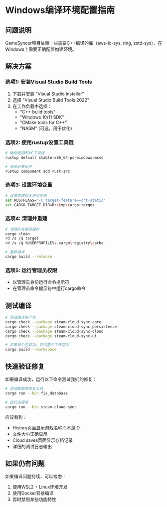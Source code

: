 # Windows编译环境配置指南

## 问题说明
GameSyncer项目依赖一些需要C++编译的库（aws-lc-sys, ring, zstd-sys），在Windows上需要正确配置构建环境。

## 解决方案

### 选项1: 安装Visual Studio Build Tools
1. 下载并安装 "Visual Studio Installer"
2. 选择 "Visual Studio Build Tools 2022"
3. 在工作负载中选择：
   - "C++ build tools" 
   - "Windows 10/11 SDK"
   - "CMake tools for C++"
   - "NASM" (可选，用于优化)

### 选项2: 使用rustup设置工具链
```bash
# 确保使用MSVC工具链
rustup default stable-x86_64-pc-windows-msvc

# 安装必要组件
rustup component add rust-src
```

### 选项3: 设置环境变量
```bash
# 设置构建相关环境变量
set RUSTFLAGS="-C target-feature=+crt-static"
set CARGO_TARGET_DIR=D:\tmp\cargo-target
```

### 选项4: 清理并重建
```bash
# 清理所有编译缓存
cargo clean
rd /s /q target
rd /s /q %USERPROFILE%\.cargo\registry\cache

# 重新编译
cargo build --release
```

### 选项5: 运行管理员权限
- 以管理员身份运行命令提示符
- 在管理员命令提示符中运行cargo命令

## 测试编译
```bash
# 测试编译各个包
cargo check --package steam-cloud-sync-core
cargo check --package steam-cloud-sync-persistence  
cargo check --package steam-cloud-sync-cloud
cargo check --package steam-cloud-sync-ui

# 如果单个包成功，尝试整个工作空间
cargo build --workspace
```

## 快速验证修复
如果编译成功，运行以下命令测试我们的修复：

```bash
# 测试数据库修复工具
cargo run --bin fix_database

# 运行主程序
cargo run --bin steam-cloud-sync
```

应该看到：
- History页面显示游戏名称而不是ID
- 文件大小正确显示
- Cloud saves页面显示存档记录
- 详细的调试日志输出

## 如果仍有问题
如果编译问题持续，可以考虑：
1. 使用WSL2 + Linux环境开发
2. 使用Docker容器编译
3. 暂时禁用某些功能特性